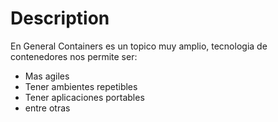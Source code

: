 # Description

En General Containers es un topico muy amplio, tecnologia de contenedores nos permite ser:

* Mas agiles
* Tener ambientes repetibles
* Tener aplicaciones portables
* entre otras



